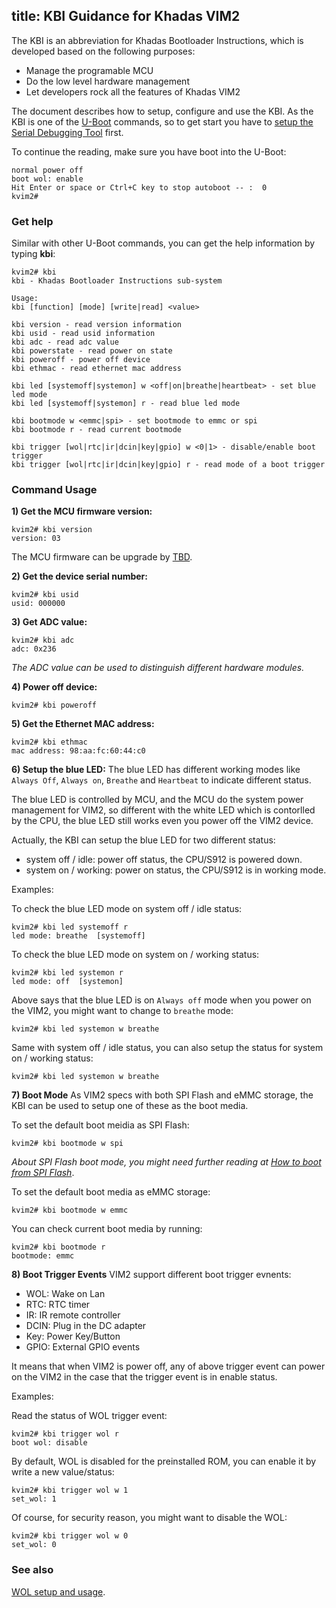 title: KBI Guidance for Khadas VIM2
---

The KBI is an abbreviation for Khadas Bootloader Instructions, which is developed based on the following purposes:
* Manage the programable MCU
* Do the low level hardware management
* Let developers rock all the features of Khadas VIM2

The document describes how to setup, configure and use the KBI. As the KBI is one of the [U-Boot](http://www.denx.de) commands, so to get start you have to [setup the Serial Debugging Tool](/vim/SetupSerialTool.html) first.

To continue the reading, make sure you have boot into the U-Boot:
```
normal power off
boot wol: enable
Hit Enter or space or Ctrl+C key to stop autoboot -- :  0 
kvim2#
```

### Get help
Similar with other U-Boot commands, you can get the help information by typing **kbi**:
```
kvim2# kbi
kbi - Khadas Bootloader Instructions sub-system

Usage:
kbi [function] [mode] [write|read] <value>

kbi version - read version information
kbi usid - read usid information
kbi adc - read adc value
kbi powerstate - read power on state
kbi poweroff - power off device
kbi ethmac - read ethernet mac address

kbi led [systemoff|systemon] w <off|on|breathe|heartbeat> - set blue led mode
kbi led [systemoff|systemon] r - read blue led mode

kbi bootmode w <emmc|spi> - set bootmode to emmc or spi
kbi bootmode r - read current bootmode

kbi trigger [wol|rtc|ir|dcin|key|gpio] w <0|1> - disable/enable boot trigger
kbi trigger [wol|rtc|ir|dcin|key|gpio] r - read mode of a boot trigger
```

### Command Usage

**1) Get the MCU firmware version:**
```
kvim2# kbi version
version: 03
```
The MCU firmware can be upgrade by [TBD]().

**2) Get the device serial number:**
```
kvim2# kbi usid
usid: 000000
```

**3) Get ADC value:**
```
kvim2# kbi adc
adc: 0x236
```
*The ADC value can be used to distinguish different hardware modules.*

**4) Power off device:**
```
kvim2# kbi poweroff
```

**5) Get the Ethernet MAC address:**
```
kvim2# kbi ethmac
mac address: 98:aa:fc:60:44:c0
```

**6) Setup the blue LED:**
The blue LED has different working modes like `Always Off`, `Always on`, `Breathe` and `Heartbeat` to indicate different status.

The blue LED is controlled by MCU, and the MCU do the system power management for VIM2, so different with the white LED which is contorlled by the CPU, the blue LED still works even you power off the VIM2 device.

Actually, the KBI can setup the blue LED for two different status:
* system off / idle: power off status, the CPU/S912 is powered down.
* system on / working: power on status, the CPU/S912 is in working mode.

Examples:

To check the blue LED mode on system off / idle status:
```
kvim2# kbi led systemoff r
led mode: breathe  [systemoff]
```

To check the blue LED mode on system on / working status:
```
kvim2# kbi led systemon r
led mode: off  [systemon]
```

Above says that the blue LED is on `Always off` mode when you power on the VIM2, you might want to change to `breathe` mode:
```
kvim2# kbi led systemon w breathe
```

Same with system off / idle status, you can also setup the status for system on / working status:
```
kvim2# kbi led systemon w breathe
```

**7) Boot Mode**
As VIM2 specs with both SPI Flash and eMMC storage, the KBI can be used to setup one of these as the boot media.

To set the default boot meidia as SPI Flash:
```
kvim2# kbi bootmode w spi
```
*About SPI Flash boot mode, you might need further reading at [How to boot from SPI Flash](http://forum.khadas.com/t/how-to-boot-from-spi-flash/1354)*.

To set the default boot media as eMMC storage:
```
kvim2# kbi bootmode w emmc
```

You can check current boot media by running:
```
kvim2# kbi bootmode r
bootmode: emmc
```

**8) Boot Trigger Events**
VIM2 support different boot trigger evnents:
* WOL: Wake on Lan
* RTC: RTC timer
* IR: IR remote controller
* DCIN: Plug in the DC adapter
* Key: Power Key/Button
* GPIO: External GPIO events

It means that when VIM2 is power off, any of above trigger event can power on the VIM2 in the case that the trigger event is in enable status.

Examples:

Read the status of WOL trigger event:
```
kvim2# kbi trigger wol r
boot wol: disable
```

By default, WOL is disabled for the preinstalled ROM, you can enable it by write a new value/status:

```
kvim2# kbi trigger wol w 1
set_wol: 1
```

Of course, for security reason, you might want to disable the WOL:
```
kvim2# kbi trigger wol w 0
set_wol: 0
```
### See also
[WOL setup and usage](/vim2/HowtoUseWol.html).
